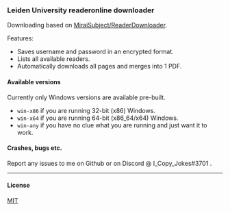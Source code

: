 ### Leiden University readeronline downloader

Downloading based on [MiraiSubject/ReaderDownloader](https://github.com/MiraiSubject/ReaderDownloader).

Features:
 - Saves username and password in an encrypted format.
 - Lists all available readers.
 - Automatically downloads all pages and merges into 1 PDF.


#### Available versions
Currently only Windows versions are available pre-built.
- `win-x86` if you are running 32-bit (x86) Windows.
- `win-x64` if you are running 64-bit (x86_64/x64) Windows.
- `win-any` if you have no clue what you are running and just want it to work.

#### Crashes, bugs etc.
Report any issues to me on Github or on Discord @ I_Copy_Jokes#3701 .

---

#### License
[MIT](LICENSE)
